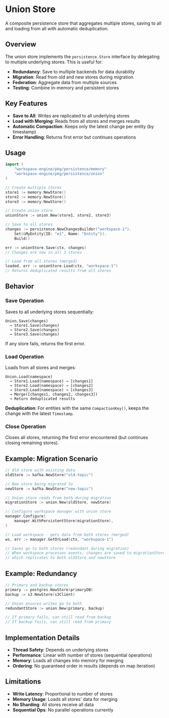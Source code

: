 # Union Store

A composite persistence store that aggregates multiple stores, saving to all and loading from all with automatic deduplication.

## Overview

The union store implements the `persistence.Store` interface by delegating to multiple underlying stores. This is useful for:

- **Redundancy**: Save to multiple backends for data durability
- **Migration**: Read from old and new stores during migration
- **Federation**: Aggregate data from multiple sources
- **Testing**: Combine in-memory and persistent stores

## Key Features

- **Save to All**: Writes are replicated to all underlying stores
- **Load with Merging**: Reads from all stores and merges results
- **Automatic Compaction**: Keeps only the latest change per entity (by timestamp)
- **Error Handling**: Returns first error but continues operations

## Usage

```go
import (
    "workspace-engine/pkg/persistence/memory"
    "workspace-engine/pkg/persistence/union"
)

// Create multiple stores
store1 := memory.NewStore()
store2 := memory.NewStore()
store3 := memory.NewStore()

// Create union store
unionStore := union.New(store1, store2, store3)

// Save to all stores
changes := persistence.NewChangesBuilder("workspace-1").
    Set(&MyEntity{ID: "e1", Name: "Entity"}).
    Build()

err := unionStore.Save(ctx, changes)
// Changes are now in all 3 stores

// Load from all stores (merged)
loaded, err := unionStore.Load(ctx, "workspace-1")
// Returns deduplicated results from all stores
```

## Behavior

### Save Operation

Saves to all underlying stores sequentially:

```
Union.Save(changes)
  → Store1.Save(changes)
  → Store2.Save(changes)
  → Store3.Save(changes)
```

If any store fails, returns the first error.

### Load Operation

Loads from all stores and merges:

```
Union.Load(namespace)
  → Store1.Load(namespace) → [changes1]
  → Store2.Load(namespace) → [changes2]
  → Store3.Load(namespace) → [changes3]
  → Merge([changes1, changes2, changes3])
  → Return deduplicated results
```

**Deduplication**: For entities with the same `CompactionKey()`, keeps the change with the latest `Timestamp`.

### Close Operation

Closes all stores, returning the first error encountered (but continues closing remaining stores).

## Example: Migration Scenario

```go
// Old store with existing data
oldStore := kafka.NewStore("old-topic")

// New store being migrated to
newStore := kafka.NewStore("new-topic")

// Union store reads from both during migration
migrationStore := union.New(oldStore, newStore)

// Configure workspace manager with union store
manager.Configure(
    manager.WithPersistentStore(migrationStore),
)

// Load workspace - gets data from both stores (merged)
ws, err := manager.GetOrLoad(ctx, "workspace-1")

// Saves go to both stores (redundant during migration)
// When workspace processes events, changes are saved to migrationStore
// which replicates to both oldStore and newStore
```

## Example: Redundancy

```go
// Primary and backup stores
primary := postgres.NewStore(primaryDB)
backup := s3.NewStore(s3Client)

// Union ensures writes go to both
redundantStore := union.New(primary, backup)

// If primary fails, can still read from backup
// If backup fails, can still read from primary
```

## Implementation Details

- **Thread Safety**: Depends on underlying stores
- **Performance**: Linear with number of stores (sequential operations)
- **Memory**: Loads all changes into memory for merging
- **Ordering**: No guaranteed order in results (depends on map iteration)

## Limitations

- **Write Latency**: Proportional to number of stores
- **Memory Usage**: Loads all stores' data for merging
- **No Sharding**: All stores receive all data
- **Sequential Ops**: No parallel operations currently
